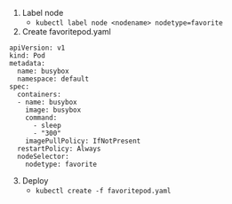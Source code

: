 1. Label node
    * `kubectl label node <nodename> nodetype=favorite`
2. Create favoritepod.yaml
```
apiVersion: v1
kind: Pod
metadata: 
  name: busybox
  namespace: default
spec:
  containers:
  - name: busybox
    image: busybox
    command: 
      - sleep
      - "300"
    imagePullPolicy: IfNotPresent
  restartPolicy: Always
  nodeSelector: 
    nodetype: favorite
```
3. Deploy
    * `kubectl create -f favoritepod.yaml`

